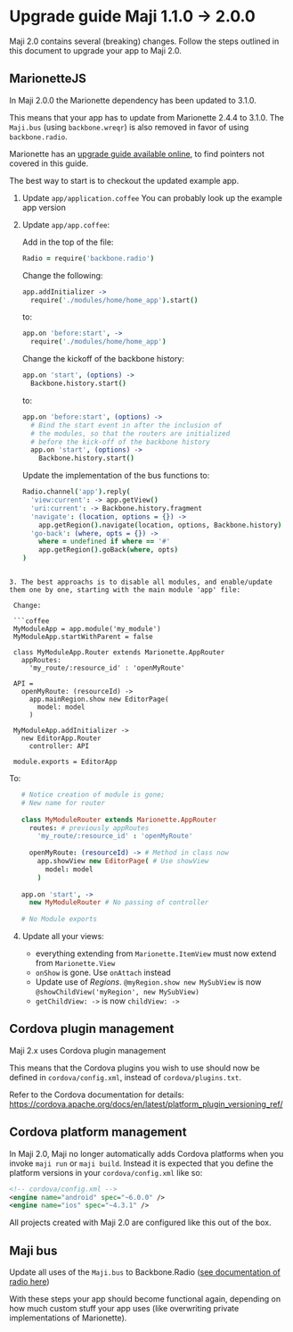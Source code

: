 # Upgrade guide Maji 1.1.0 -> 2.0.0

Maji 2.0 contains several (breaking) changes. Follow the steps outlined in this document to upgrade your app to Maji 2.0.

## MarionetteJS

In Maji 2.0.0 the Marionette dependency has been updated to 3.1.0.

This means that your app has to update from Marionette 2.4.4 to 3.1.0.
The `Maji.bus` (using `backbone.wreqr`) is also removed in favor of using `backbone.radio`.

Marionette has an [upgrade guide available online][marionette-upgrade], to find pointers not covered in this guide.

The best way to start is to checkout the updated example app.

1. Update `app/application.coffee` You can probably look up the example app version

2. Update `app/app.coffee`:

   Add in the top of the file:

   ```coffee
   Radio = require('backbone.radio')
   ```

   Change the following:

   ```coffee
   app.addInitializer ->
     require('./modules/home/home_app').start()
   ```

   to:

   ```coffee
   app.on 'before:start', ->
     require('./modules/home/home_app')
   ```

   Change the kickoff of the backbone history:

   ```coffee
   app.on 'start', (options) ->
     Backbone.history.start()
   ```

   to:

   ```coffee
   app.on 'before:start', (options) ->
     # Bind the start event in after the inclusion of
     # the modules, so that the routers are initialized
     # before the kick-off of the backbone history
     app.on 'start', (options) ->
       Backbone.history.start()
   ```

   Update the implementation of the bus functions to:

   ```coffee
   Radio.channel('app').reply(
     'view:current': -> app.getView()
     'uri:current': -> Backbone.history.fragment
     'navigate': (location, options = {}) ->
       app.getRegion().navigate(location, options, Backbone.history)
     'go-back': (where, opts = {}) ->
       where = undefined if where == '#'
       app.getRegion().goBack(where, opts)
   )
   ```
  ``` 
  
3. The best approachs is to disable all modules, and enable/update them one by one, starting with the main module 'app' file:

   Change: 
   
   ```coffee
   MyModuleApp = app.module('my_module')
   MyModuleApp.startWithParent = false

   class MyModuleApp.Router extends Marionette.AppRouter
     appRoutes:
       'my_route/:resource_id' : 'openMyRoute'
       
   API =
     openMyRoute: (resourceId) ->
       app.mainRegion.show new EditorPage(
         model: model
       )
   
   MyModuleApp.addInitializer ->
     new EditorApp.Router
       controller: API
       
   module.exports = EditorApp
  ```

   To:

```coffee
   # Notice creation of module is gone;
   # New name for router
   
   class MyModuleRouter extends Marionette.AppRouter
     routes: # previously appRoutes
       'my_route/:resource_id' : 'openMyRoute'
       
     openMyRoute: (resourceId) -> # Method in class now
       app.showView new EditorPage( # Use showView
         model: model
       )
   
   app.on 'start', ->
     new MyModuleRouter # No passing of controller
   
   # No Module exports    
```

4. Update all your views:

   * everything extending from `Marionette.ItemView` must now extend from `Marionette.View`
   * `onShow` is gone. Use `onAttach` instead
   * Update use of *Regions*. `@myRegion.show new MySubView` is now `@showChildView('myRegion', new MySubView)`
   * `getChildView: ->` is now `childView: ->`


## Cordova plugin management

Maji 2.x uses Cordova plugin management

This means that the Cordova plugins you wish to use should now be defined in `cordova/config.xml`, instead of `cordova/plugins.txt`.

Refer to the Cordova documentation for details: https://cordova.apache.org/docs/en/latest/platform_plugin_versioning_ref/

## Cordova platform management

In Maji 2.0, Maji no longer automatically adds Cordova platforms when you invoke `maji run` or `maji build`. Instead it is expected that you define the platform versions in your `cordova/config.xml` like so:

```xml
<!-- cordova/config.xml -->
<engine name="android" spec="~6.0.0" />
<engine name="ios" spec="~4.3.1" />
```

All projects created with Maji 2.0 are configured like this out of the box.

## Maji bus 

Update all uses of the `Maji.bus` to Backbone.Radio ([see documentation of radio here][backbone-radio])



With these steps your app should become functional again, depending on how much custom stuff your app uses (like overwriting private implementations of Marionette).

[marionette-upgrade]: http://marionettejs.com/docs/v3.1.0/upgrade.html
[backbone-radio]: https://github.com/marionettejs/backbone.radio
